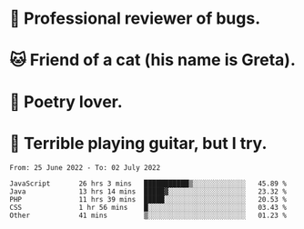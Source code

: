 # 🐛 Professional reviewer of bugs.
# 🐱 Friend of a cat (his name is Greta).
# 📜 Poetry lover.
# 🎸 Terrible playing guitar, but I try.

<!--START_SECTION:waka-->

```text
From: 25 June 2022 - To: 02 July 2022

JavaScript       26 hrs 3 mins   ███████████▒░░░░░░░░░░░░░   45.89 %
Java             13 hrs 14 mins  █████▓░░░░░░░░░░░░░░░░░░░   23.32 %
PHP              11 hrs 39 mins  █████░░░░░░░░░░░░░░░░░░░░   20.53 %
CSS              1 hr 56 mins    █░░░░░░░░░░░░░░░░░░░░░░░░   03.43 %
Other            41 mins         ▒░░░░░░░░░░░░░░░░░░░░░░░░   01.23 %
```

<!--END_SECTION:waka-->
